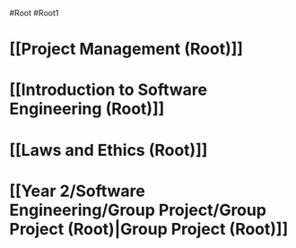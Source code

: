 #Root #Root1 
# [[Project Management (Root)]]
# [[Introduction to Software Engineering (Root)]]
# [[Laws and Ethics (Root)]]
# [[Year 2/Software Engineering/Group Project/Group Project (Root)|Group Project (Root)]]
